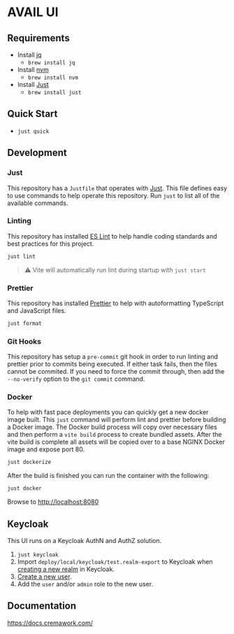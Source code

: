 # AVAIL UI

## Requirements

- Install [jq](https://github.com/stedolan/jq)
  - `brew install jq`
- Install [nvm](https://github.com/nvm-sh/nvm)
  - `brew install nvm`
- Install [Just](https://github.com/casey/just)
  - `brew install just`

## Quick Start

- `just quick`

## Development

### Just

This repository has a `Justfile` that operates with [Just](https://github.com/casey/just). This file defines easy to use commands to help operate this repository. Run `just` to list all of the available commands.

### Linting

This repository has installed [ES Lint](https://eslint.org/) to help handle coding standards and best practices for this project.

```bash
just lint
```

> :warning: Vite will automatically run lint during startup with `just start`

### Prettier

This repository has installed [Prettier]() to help with autoformatting TypeScript and JavaScript files.

```bash
just format
```

### Git Hooks

This repository has setup a `pre-commit` git hook in order to run linting and prettier prior to commits being executed. If either task fails, then the files cannot be commited. If you need to force the commit through, then add the `--no-verify` option to the `git commit` command.

### Docker

To help with fast pace deployments you can quickly get a new docker image built. This `just` command will perform lint and prettier before building a Docker image. The Docker build process will copy over necessary files and then perform a `vite build` process to create bundled assets. After the vite build is complete all assets will be copied over to a base NGINX Docker image and expose port 80.

```bash
just dockerize
```

After the build is finished you can run the container with the following:

```bash
just docker
```

Browse to [http://localhost:8080](http://localhost:8080)

## Keycloak

This UI runs on a Keycloak AuthN and AuthZ solution.

1. `just keycloak`
2. Import `deploy/local/keycloak/test.realm-export` to Keycloak when [creating a new realm](https://www.keycloak.org/docs/13.0/getting_started/#creating-a-realm-and-a-user) in Keycloak.
3. [Create a new user](https://www.keycloak.org/docs/13.0/getting_started/#creating-a-realm-and-a-user).
4. Add the `user` and/or `admin` role to the new user.

## Documentation

https://docs.cremawork.com/
